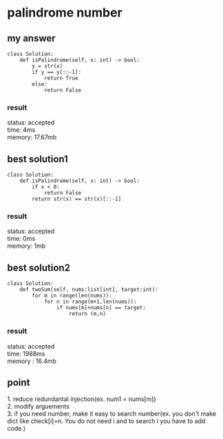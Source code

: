 # palindrome number

## my answer
~~~
class Solution:
    def isPalindrome(self, x: int) -> bool:
        y = str(x)
        if y == y[::-1]:
            return True
        else:
            return False
~~~

### result
status: accepted <br>
time: 4ms <br>
memory: 17.67mb <br>

## best solution1
~~~
class Solution:
    def isPalindrome(self, x: int) -> bool:
        if x < 0:
            return False
        return str(x) == str(x)[::-1]
~~~

### result
status: accepted <br>
time: 0ms <br>
memory: 1mb <br>

## best solution2
~~~
class Solution:
    def twoSum(self, nums:list[int], target:int):
        for m in range(len(nums)):
            for n in range(m+1,len(nums)):
                if nums[m]+nums[n] == target:
                    return (m,n)
~~~

### result
status: accepted <br>
time: 1988ms <br>
memory : 16.4mb <br>


## point
1\. reduce redundantal injection(ex. num1 = nums[m]) <br>
2\. modify arguements <br>
3\. if you need number, make it easy to search number(ex. you don't make dict like check[i]=n. You do not need i and to search i you have to add code.) <br>
